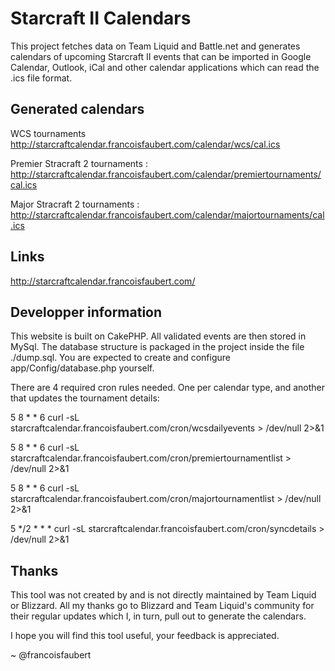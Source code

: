 Starcraft II Calendars
======================

This project fetches data on Team Liquid and Battle.net and generates calendars of upcoming Starcraft II events that can be imported in Google Calendar, Outlook, iCal and other calendar applications which can read the .ics file format.

Generated calendars
-------------------

WCS tournaments
http://starcraftcalendar.francoisfaubert.com/calendar/wcs/cal.ics	

Premier Stracraft 2 tournaments :
http://starcraftcalendar.francoisfaubert.com/calendar/premiertournaments/cal.ics

Major Stracraft 2 tournaments :
http://starcraftcalendar.francoisfaubert.com/calendar/majortournaments/cal.ics

Links
-----

http://starcraftcalendar.francoisfaubert.com/


Developper information
----------------------

This website is built on CakePHP. All validated events are then stored in MySql. The database structure is packaged in the project inside the file ./dump.sql. You are expected to create and configure app/Config/database.php yourself.

There are 4 required cron rules needed. One per calendar type, and another that updates the tournament details:

5 8 * * 6 curl -sL starcraftcalendar.francoisfaubert.com/cron/wcsdailyevents > /dev/null 2>&1

5 8 * * 6 curl -sL starcraftcalendar.francoisfaubert.com/cron/premiertournamentlist > /dev/null 2>&1

5 8 * * 6 curl -sL starcraftcalendar.francoisfaubert.com/cron/majortournamentlist > /dev/null 2>&1

5 */2 * * * curl -sL starcraftcalendar.francoisfaubert.com/cron/syncdetails > /dev/null 2>&1


Thanks
------

This tool was not created by and is not directly maintained by Team Liquid or Blizzard. All my thanks go to Blizzard and Team Liquid's community for their regular updates which I, in turn, pull out to generate the calendars.

I hope you will find this tool useful, your feedback is appreciated.

~ @francoisfaubert
